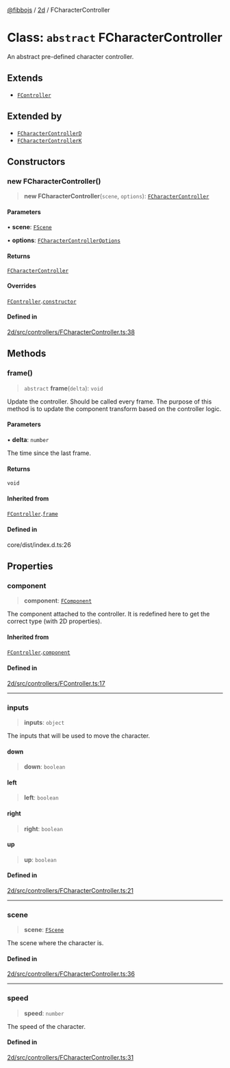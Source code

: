 [@fibbojs](/api/index) / [2d](/api/2d) / FCharacterController

# Class: `abstract` FCharacterController

An abstract pre-defined character controller.

## Extends

- [`FController`](FController.md)

## Extended by

- [`FCharacterControllerD`](FCharacterControllerD.md)
- [`FCharacterControllerK`](FCharacterControllerK.md)

## Constructors

### new FCharacterController()

> **new FCharacterController**(`scene`, `options`): [`FCharacterController`](FCharacterController.md)

#### Parameters

• **scene**: [`FScene`](FScene.md)

• **options**: [`FCharacterControllerOptions`](../interfaces/FCharacterControllerOptions.md)

#### Returns

[`FCharacterController`](FCharacterController.md)

#### Overrides

[`FController`](FController.md).[`constructor`](FController.md#constructors)

#### Defined in

[2d/src/controllers/FCharacterController.ts:38](https://github.com/fibbojs/fibbo/blob/b496854a6f37e79caf42562bf7512dfda8184f7a/packages/2d/src/controllers/FCharacterController.ts#L38)

## Methods

### frame()

> `abstract` **frame**(`delta`): `void`

Update the controller. Should be called every frame.
The purpose of this method is to update the component transform based on the controller logic.

#### Parameters

• **delta**: `number`

The time since the last frame.

#### Returns

`void`

#### Inherited from

[`FController`](FController.md).[`frame`](FController.md#frame)

#### Defined in

core/dist/index.d.ts:26

## Properties

### component

> **component**: [`FComponent`](FComponent.md)

The component attached to the controller.
It is redefined here to get the correct type (with 2D properties).

#### Inherited from

[`FController`](FController.md).[`component`](FController.md#component)

#### Defined in

[2d/src/controllers/FController.ts:17](https://github.com/fibbojs/fibbo/blob/b496854a6f37e79caf42562bf7512dfda8184f7a/packages/2d/src/controllers/FController.ts#L17)

***

### inputs

> **inputs**: `object`

The inputs that will be used to move the character.

#### down

> **down**: `boolean`

#### left

> **left**: `boolean`

#### right

> **right**: `boolean`

#### up

> **up**: `boolean`

#### Defined in

[2d/src/controllers/FCharacterController.ts:21](https://github.com/fibbojs/fibbo/blob/b496854a6f37e79caf42562bf7512dfda8184f7a/packages/2d/src/controllers/FCharacterController.ts#L21)

***

### scene

> **scene**: [`FScene`](FScene.md)

The scene where the character is.

#### Defined in

[2d/src/controllers/FCharacterController.ts:36](https://github.com/fibbojs/fibbo/blob/b496854a6f37e79caf42562bf7512dfda8184f7a/packages/2d/src/controllers/FCharacterController.ts#L36)

***

### speed

> **speed**: `number`

The speed of the character.

#### Defined in

[2d/src/controllers/FCharacterController.ts:31](https://github.com/fibbojs/fibbo/blob/b496854a6f37e79caf42562bf7512dfda8184f7a/packages/2d/src/controllers/FCharacterController.ts#L31)

